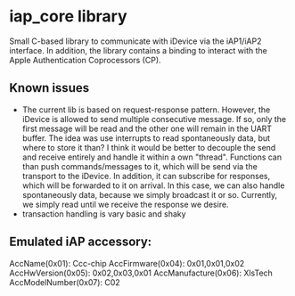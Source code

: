 # iap_core library
Small C-based library to communicate with iDevice via the iAP1/iAP2 interface. In addition, the library contains a binding to interact with the Apple Authentication Coprocessors (CP).

## Known issues
* The current lib is based on request-response pattern. However, the iDevice is allowed to send multiple consecutive message. If so, only the first message will be read and the other one will remain in the UART buffer. The idea was use interrupts to read spontaneously data, but where to store it than? I think it would be better to decouple the send and receive entirely and handle it within a own "thread". Functions can than push commands/messages to it, which will be send via the transport to the iDevice. In addition, it can subscribe for responses, which will be forwarded to it on arrival. In this case, we can also handle spontaneously data, because we simply broadcast it or so. Currently, we simply read until we receive the response we desire. 
* transaction handling is vary basic and shaky


## Emulated iAP accessory:
AccName(0x01): Ccc-chip
AccFirmware(0x04): 0x01,0x01,0x02
AccHwVersion(0x05): 0x02,0x03,0x01
AccManufacture(0x06): XlsTech
AccModelNumber(0x07): C02
